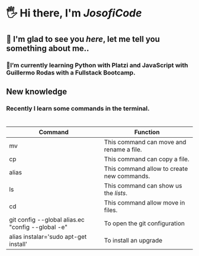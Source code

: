 # 🖐 Hi there, I'm *JosofiCode*
## 🧒 I'm glad to see you _here_, let me tell you something about me..
### 💪I’m currently learning Python with Platzi and JavaScript with Guillermo Rodas with a Fullstack Bootcamp.


## New knowledge
### Recently I learn some commands in the terminal.
#
| Command | Function
|-------|--------
| mv | This command can move and rename a file.
| cp | This command can copy a file.
| alias | This command allow to create new commands.
| ls | This command can show us the *lists*.
| cd | This command allow move in files. 
| git config --global alias.ec "config --global -e"| To open the git configuration
| alias instalar='sudo apt-get install'| To install an upgrade
